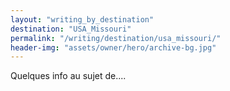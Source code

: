 ```yaml
---
layout: "writing_by_destination"
destination: "USA_Missouri"
permalink: "/writing/destination/usa_missouri/"
header-img: "assets/owner/hero/archive-bg.jpg"
---
```


Quelques info au sujet de....